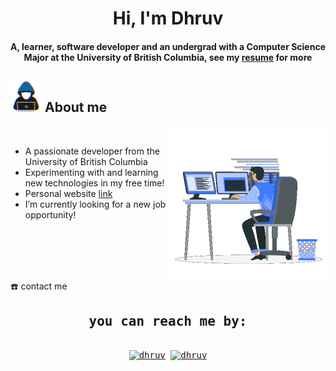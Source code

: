 <div align="center">
<h1 align="center">Hi, I'm Dhruv</h1>
<h4 align="center">A, learner, software developer and an undergrad with a Computer Science Major at the University of British Columbia, see my <a href="https://github.com/flashdhruv/flashdhruv/blob/main/Dhruv's%20Resume%20March%202023.pdf" target="_blank">resume</a> for more</h4>
</div>

## <picture><img src = "https://github.com/0xAbdulKhalid/0xAbdulKhalid/raw/main/assets/mdImages/about_me.gif" width = 50px></picture> **About me**

<picture> <img align="right" src="https://github.com/0xAbdulKhalid/0xAbdulKhalid/raw/main/assets/mdImages/Right_Side.gif" width = 250px></picture>

<br>

- A passionate developer from the University of British Columbia
- Experimenting with and learning new technologies in my free time!
- Personal website [link](https://flashdhruv.github.io/Portfolio-2.0/)
- I’m currently looking for a new job opportunity!

<br><br>
-----

  <summary>☎️ contact me</summary>
<div>
  <samp>
    <h2 align="center">you can reach me by:</h2>
    <p align="center">
      <br/>
      <a href="https://www.linkedin.com/in/dhruv-bahl/" target="blank"><img align="center"
         src="https://img.shields.io/badge/linkedin-%231DA1F2.svg?style=for-the-badge&logo=linkedin&logoColor=white"
         alt="dhruv" height="30"/></a>
      <a href="mailto:bhldhruv@gmail.com" target="blank"><img align="center"
         src="https://img.shields.io/badge/gmail-EA4335.svg?style=for-the-badge&logo=gmail&logoColor=white"
         alt="dhruv" height="30"/></a>
    </p>
      <br>
    </p>
  </samp>
</div>

